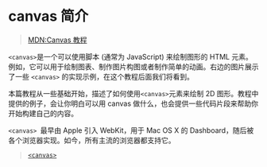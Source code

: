 # canvas 简介

> [MDN:Canvas 教程](https://developer.mozilla.org/zh-CN/docs/Web/API/Canvas_API/Tutorial)

`<canvas>`是一个可以使用脚本 (通常为 JavaScript) 来绘制图形的 HTML 元素。例如，它可以用于绘制图表、制作图片构图或者制作简单的动画。右边的图片展示了一些 `<canvas>` 的实现示例，在这个教程后面我们将看到。

本篇教程从一些基础开始，描述了如何使用`<canvas>`元素来绘制 2D 图形。教程中提供的例子，会让你明白可以用 canvas 做什么，也会提供一些代码片段来帮助你开始构建自己的内容。

`<canvas> `最早由 Apple 引入 WebKit，用于 Mac OS X 的 Dashboard，随后被各个浏览器实现。如今，所有主流的浏览器都支持它。

> [`<canvas>`](https://developer.mozilla.org/zh-CN/docs/Web/HTML/Element/canvas)
